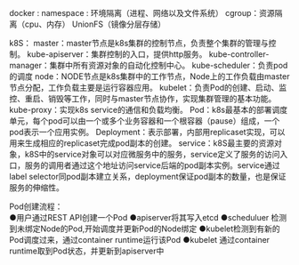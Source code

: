 

docker : 
  namespace : 环境隔离（进程、网络以及文件系统）
  cgroup：资源隔离（cpu、内存）
  UnionFS（镜像分层存储）

k8S：
  master：master节点是k8s集群的控制节点，负责整个集群的管理与控制。
  kube-apiserver：集群控制的入口，提供http服务。
  kube-controller-manager：集群中所有资源对象的自动化控制中心。
  kube-scheduler：负责pod的调度
  node：NODE节点是k8s集群中的工作节点，Node上的工作负载由master节点分配，工作负载主要是运行容器应用。
  kubelet：负责Pod的创建、启动、监控、重启、销毁等工作，同时与master节点协作，实现集群管理的基本功能。
  kube-proxy：实现k8s service的通信和负载均衡。
  Pod：k8s最基本的部署调度单元，每个pod可以由一个或多个业务容器和一个根容器（pause）组成，一个pod表示一个应用实例。
  Deployment：表示部署，内部用replicaset实现，可以用来生成相应的replicaset完成pod副本的创建。
  service：k8S最主要的资源对象，k8S中的service对象可以对应微服务中的服务，service定义了服务的访问入口，服务的调用者通过这个地址访问service后端的pod副本实例。service通过label selector同pod副本建立关系，deployment保证pod副本的数量，也是保证服务的伸缩性。
                      
 Pod创建流程：                                                      
  ●用户通过REST API创建一个Pod
  ●apiserver将其写入etcd
  ●scheduluer 检测到未绑定Node的Pod,开始调度并更新Pod的Node绑定
  ●kubelet检测到有新的Pod调度过来，通过container runtime运行该Pod
  ●kubelet 通过container runtime取到Pod状态，并更新到apiserver中


